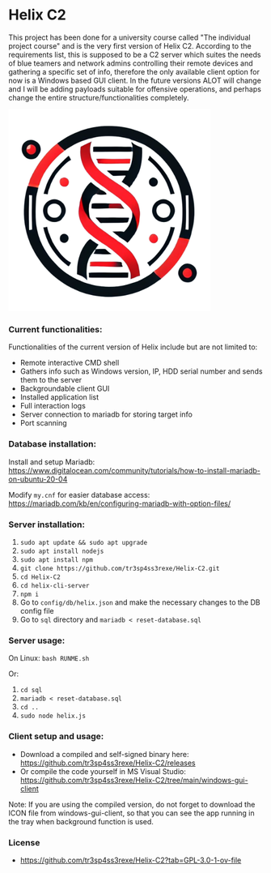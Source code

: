 # Helix C2
This project has been done for a university course called "The individual project course" and is the very first version of Helix C2. According to the requirements list, this is supposed to be a C2 server which suites the needs of blue teamers and network admins controlling their remote devices and gathering a specific set of info, therefore the only available client option for now is a Windows based GUI client. In the future versions ALOT will change and I will be adding payloads suitable for offensive operations, and perhaps change the entire structure/functionalities completely.

<img src="https://github.com/tr3sp4ss3rexe/Helix-C2/blob/main/helix-nobg.png" alt="Helix" width="400"/>

### Current functionalities:

Functionalities of the current version of Helix include but are not limited to:
* Remote interactive CMD shell
* Gathers info such as Windows version, IP, HDD serial number and sends them to the server
* Backgroundable client GUI
* Installed application list
* Full interaction logs
* Server connection to mariadb for storing target info
* Port scanning

### Database installation:

Install and setup Mariadb: https://www.digitalocean.com/community/tutorials/how-to-install-mariadb-on-ubuntu-20-04

Modify ```my.cnf``` for easier database access: https://mariadb.com/kb/en/configuring-mariadb-with-option-files/

### Server installation:

1) ``` sudo apt update && sudo apt upgrade ```
2) ``` sudo apt install nodejs ```
3) ``` sudo apt install npm ```
4) ``` git clone https://github.com/tr3sp4ss3rexe/Helix-C2.git ```
5) ``` cd Helix-C2 ```
6) ``` cd helix-cli-server ```
7) ``` npm i ```
8) Go to ```config/db/helix.json``` and make the necessary changes to the DB config file
9) Go to ```sql``` directory and ``` mariadb < reset-database.sql ```

### Server usage:

On Linux:
``` bash RUNME.sh ```

Or: 
1) ``` cd sql ```
2) ``` mariadb < reset-database.sql ```
3) ``` cd .. ```
4) ``` sudo node helix.js ```

### Client setup and usage:

* Download a compiled and self-signed binary here: https://github.com/tr3sp4ss3rexe/Helix-C2/releases
* Or compile the code yourself in MS Visual Studio: https://github.com/tr3sp4ss3rexe/Helix-C2/tree/main/windows-gui-client

Note: If you are using the compiled version, do not forget to download the ICON file from windows-gui-client, so that you can see the app running in the tray when background function is used.

### License

* https://github.com/tr3sp4ss3rexe/Helix-C2?tab=GPL-3.0-1-ov-file
  
